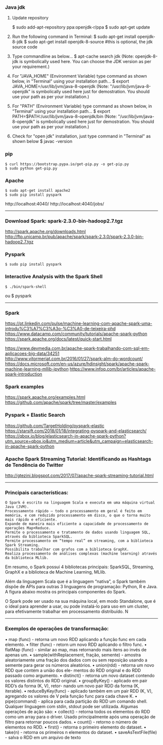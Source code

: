 ### Java jdk
1. Update repository

	$ sudo add-apt-repository ppa:openjdk-r/ppa
	$ sudo apt-get update
2. Run the following command in Terminal:
	$ sudo apt-get install openjdk-8-jdk
	$ sudo apt-get install openjdk-8-source #this is optional, the jdk source code

3. Type commandline as below...
	$ apt-cache search jdk
(Note: openjdk-8-jdk is symbolically used here. You can choose the JDK version as per your requirement.)

4. For "JAVA_HOME" (Environment Variable) type command as shown below, in "Terminal" using your installation path...
	$ export JAVA_HOME=/usr/lib/jvm/java-8-openjdk
(Note: "/usr/lib/jvm/java-8-openjdk" is symbolically used here just for demostration. You should use your path as per your installation.)
5. For "PATH" (Environment Variable) type command as shown below, in "Terminal" using your installation path...
	$ export PATH=$PATH:/usr/lib/jvm/java-8-openjdk/bin
(Note: "/usr/lib/jvm/java-8-openjdk" is symbolically used here just for demostration. You should use your path as per your installation.)
6. Check for "open jdk" installation, just type command in "Terminal" as shown below
	$ javac -version

### pip
	$ curl https://bootstrap.pypa.io/get-pip.py -o get-pip.py
	$ sudo python get-pip.py

### Apache
	$ sudo apt-get install apache2
	$ sudo pip install pyspark

http://localhost:4040/
http://localhost:4040/jobs/


-----------------------------------------------------------------------------------------------

### Download Spark: spark-2.3.0-bin-hadoop2.7.tgz
http://spark.apache.org/downloads.html
	http://ftp.unicamp.br/pub/apache/spark/spark-2.3.0/spark-2.3.0-bin-hadoop2.7.tgz 

### Pyspark
	$ sudo pip install pyspark

### Interactive Analysis with the Spark Shell
	$ ./bin/spark-shell
ou
	$ pyspark

-----------------------------------------------------------------------------------------------

### Spark
https://pt.linkedin.com/pulse/machine-learning-com-apache-spark-uma-introdu%C3%A7%C3%A3o-%C3%A0-de-teixeira-phd
https://www.datacamp.com/community/tutorials/apache-spark-python
https://spark.apache.org/docs/latest/quick-start.html

https://www.devmedia.com.br/apache-spark-trabalhando-com-sql-em-aplicacoes-big-data/34251
http://www.vitormeriat.com.br/2016/01/27/spark-alm-do-wordcount/
https://docs.microsoft.com/en-us/azure/hdinsight/spark/apache-spark-machine-learning-mllib-ipython
https://www.infoq.com/br/articles/apache-spark-introduction

### Spark examples
https://spark.apache.org/examples.html
https://github.com/apache/spark/tree/master/examples

### Pyspark + Elastic Search
https://github.com/TargetHolding/pyspark-elastic
https://starsift.com/2018/01/18/integrating-pyspark-and-elasticsearch/
https://qbox.io/blog/elasticsearch-in-apache-spark-python?utm_source=qbox.io&utm_medium=article&utm_campaign=elasticsearch-in-apache-spark-python

### Apache Spark Streaming Tutorial: Identificando as Hashtags de Tendência do Twitter 
http://gtezini.blogspot.com/2017/07/apache-spark-streaming-tutorial.html

-----------------------------------------------------------------------------------------------

### Principais características:
    O Spark é escrito na linguagem Scala e executa em uma máquina virtual Java (JVM).
    Processamento rápido – todo o processamento em geral é feito em memória, e com reduzido processamento em disco, o que o torna muito mais rápido e eficiente.
    Expande de maneira mais eficiente a capacidade de processamento de operações Map+Reduce.
    Permite o processamento e tratamento de dados usando linguagem SQL, através da biblioteca SparkSQL.
    Permite processamento em “tempo real” em streaming, com a biblioteca Spark Streaming.
    Possibilita trabalhar com grafos com a biblioteca GraphX.
    Realiza processamento de análises complexas (machine learning) através da biblioteca MLlib.

Em resumo, o Spark possui 4 bibliotecas principais: SparkSQL, Streaming, GraphX e a biblioteca de Machine Learning, MLlib.

Além da linguagem Scala que é a linguagem “nativa”, o Spark também dispõe de APIs para outras 3 linguagens de programação: Python, R e Java. A figura abaixo mostra os principais componentes do Spark.

O Spark pode ser usado na sua máquina local, em modo Standalone, que é o ideal para aprender a usar, ou pode instalá-lo para uso em um cluster, para efetivamente trabalhar em processamento distribuído. N

-----------------------------------------------------------------------------------------------

### Exemplos de operações de transformação:
• map (func) - retorna um novo RDD aplicando a função func em
cada elemento.
• filter (func) - retorn um novo RDD aplicando o filtro func.
• flatMap (func) - similar ao map, mas retornando mais itens ao invés
de apenas um.
• sample(withReplacement, fração, semente) - amostra aleatoriamente
uma fração dos dados com ou sem reposição usando a semente para
gerar os números aleatórios.
• union(rdd) - retorna um novo RDD que contém a união dos ele-
mentos do RDD original e do RDD passado como argumento.
• distinct() - retorna um novo dataset contendo os valores distintos
do RDD original.
• groupByKey() - aplicado em pair RDD’s da forma (K, V), retor-
nando um novo pair RDD da forma (K, iterable<V>).
• reduceByKey(func) - aplicado também em um pair RDD (K, V),
agregando os valores de V pela função func para cada chave K.
• pipe(command) - aplica para cada partição do RDD um comando
shell. Qualquer linguagem com stdin, stdout pode ser utilizada.
Algumas operações de ação são:
• collect() - retorna todos os elementos do RDD como um array para
o driver. Usado principalmente após uma operação de filtro para
retornar poucos dados.
• count() - retorno o número de elementos no RDD.
• first() - retorna o primeiro elemento do dataset.
• take(n) - retorna os primeiros n elementos do dataset.
• saveAsTextFile(file) - salva o RDD em um arquivo de texto
